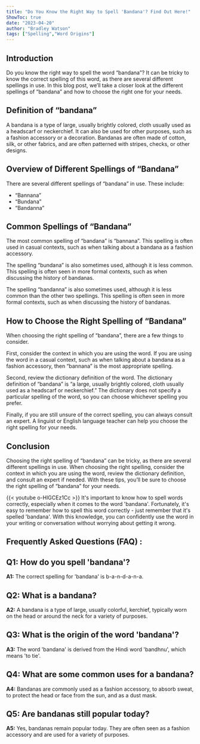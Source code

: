 ```yaml
---
title: "Do You Know the Right Way to Spell 'Bandana'? Find Out Here!"
ShowToc: true 
date: "2023-04-20"
author: "Bradley Watson" 
tags: ["Spelling","Word Origins"]
---
```

## Introduction

Do you know the right way to spell the word “bandana”? It can be tricky to know the correct spelling of this word, as there are several different spellings in use. In this blog post, we’ll take a closer look at the different spellings of “bandana” and how to choose the right one for your needs. 

## Definition of “bandana”

A bandana is a type of large, usually brightly colored, cloth usually used as a headscarf or neckerchief. It can also be used for other purposes, such as a fashion accessory or a decoration. Bandanas are often made of cotton, silk, or other fabrics, and are often patterned with stripes, checks, or other designs. 

## Overview of Different Spellings of “Bandana”

There are several different spellings of “bandana” in use. These include: 

* “Bannana” 
* “Bundana” 
* “Bandanna” 

## Common Spellings of “Bandana” 

The most common spelling of “bandana” is “bannana”. This spelling is often used in casual contexts, such as when talking about a bandana as a fashion accessory. 

The spelling “bundana” is also sometimes used, although it is less common. This spelling is often seen in more formal contexts, such as when discussing the history of bandanas. 

The spelling “bandanna” is also sometimes used, although it is less common than the other two spellings. This spelling is often seen in more formal contexts, such as when discussing the history of bandanas. 

## How to Choose the Right Spelling of “Bandana”

When choosing the right spelling of “bandana”, there are a few things to consider. 

First, consider the context in which you are using the word. If you are using the word in a casual context, such as when talking about a bandana as a fashion accessory, then “bannana” is the most appropriate spelling. 

Second, review the dictionary definition of the word. The dictionary definition of “bandana” is “a large, usually brightly colored, cloth usually used as a headscarf or neckerchief.” The dictionary does not specify a particular spelling of the word, so you can choose whichever spelling you prefer. 

Finally, if you are still unsure of the correct spelling, you can always consult an expert. A linguist or English language teacher can help you choose the right spelling for your needs. 

## Conclusion

Choosing the right spelling of “bandana” can be tricky, as there are several different spellings in use. When choosing the right spelling, consider the context in which you are using the word, review the dictionary definition, and consult an expert if needed. With these tips, you’ll be sure to choose the right spelling of “bandana” for your needs.

{{< youtube o-HlGCEz1Cc >}} 
It's important to know how to spell words correctly, especially when it comes to the word 'bandana'. Fortunately, it's easy to remember how to spell this word correctly - just remember that it's spelled 'bandana'. With this knowledge, you can confidently use the word in your writing or conversation without worrying about getting it wrong.

## Frequently Asked Questions (FAQ) :
## Q1: How do you spell 'bandana'?
**A1:** The correct spelling for 'bandana' is b-a-n-d-a-n-a. 

## Q2: What is a bandana?
**A2:** A bandana is a type of large, usually colorful, kerchief, typically worn on the head or around the neck for a variety of purposes. 

## Q3: What is the origin of the word 'bandana'?
**A3:** The word 'bandana' is derived from the Hindi word 'bandhnu', which means 'to tie'. 

## Q4: What are some common uses for a bandana?
**A4:** Bandanas are commonly used as a fashion accessory, to absorb sweat, to protect the head or face from the sun, and as a dust mask. 

## Q5: Are bandanas still popular today?
**A5:** Yes, bandanas remain popular today. They are often seen as a fashion accessory and are used for a variety of purposes.





